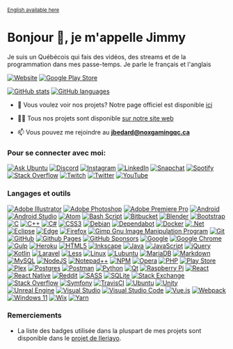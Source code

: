 <sup>[English available here](../README.md)</sup>

# Bonjour 👋, je m'appelle Jimmy

Je suis un Québécois qui fais des vidéos, des streams et de la programmation dans mes passe-temps. Je parle le français et l'anglais

[![Website](https://img.shields.io/website?url=https%3A%2F%2Fnoxgamingqc.ca&style=for-the-badge&labelColor=333333)](https://www.noxgamingqc.ca)
[![Google Play Store](https://img.shields.io/badge/Google%20Play%20Store-414141?style=for-the-badge&logo=google-play&&link=https%3A%2F%2Fplay.google.com%2Fstore%2Fapps%2Fdev%3Fid%3D5595986730731726399&logoColor=%23ffffff)](https://play.google.com/store/apps/dev?id=5595986730731726399)

[![GitHub stats](https://github-readme-stats.vercel.app/api?username=noxgamingqc&show_icons=true&theme=dracula&include_all_commits=true&count_private=true)](#)
[![GitHub languages](https://github-readme-stats.vercel.app/api/top-langs/?username=noxgamingqc&layout=compact&langs_count=7&theme=dracula)](#)


- 🔭 Vous voulez voir nos projets? Notre page officiel est disponible [ici](https://github.noxgamingqc.ca)

<!-- - 🌱 J'apprend présentement le N/D -->

- 👨‍💻 Tous nos projets sont disponible [sur notre site web](https://www.noxgamingqc.ca/en-ca/about_us/projects)

- 📫 Vous pouvez me rejoindre au **jbedard@noxgamingqc.ca**

### Pour se connecter avec moi:

[![Ask Ubuntu](https://img.shields.io/stackexchange/askubuntu/r/739492?style=for-the-badge&label=Ask%20Ubuntu&logo=askubuntu&logoColor=%23ffffff&labelColor=E95420&color=E95420)](https://askubuntu.com/users/739492)
[![Discord](https://img.shields.io/discord/938558244924829756.svg?style=for-the-badge&logo=discord&logoColor=white&label=%20&labelColor=5865F2&color=5865F2)](https://noxgamingqc.ca/discord)
[![Instagram](https://img.shields.io/badge/Instagram-%23E4405F.svg?style=for-the-badge&logo=Instagram&logoColor=white)](https://instagram.com/noxgamingqc)
[![LinkedIn](https://img.shields.io/badge/linkedin-%230077B5.svg?style=for-the-badge&logo=linkedin&logoColor=white)](https://linkedin.com/in/noxgamingqc)
[![Snapchat](https://img.shields.io/badge/Snapchat-%23FFFC00.svg?style=for-the-badge&logo=Snapchat&logoColor=white)](https://snapchat.com/add/NoxGamingQC)
[![Spotify](https://img.shields.io/badge/Spotify-1ED760?style=for-the-badge&logo=spotify&logoColor=white)](https://open.spotify.com/user/howlnox22607)
[![Stack Overflow](https://img.shields.io/stackexchange/stackoverflow/r/8650826?style=for-the-badge&label=Stack%20Overflow&logo=stackoverflow&logoColor=%23ffffff&labelColor=FE7A16&color=FE7A16)](https://stackoverflow.com/users/8650826)
[![Twitch](https://img.shields.io/twitch/status/noxgamingqc?style=for-the-badge&logo=twitch&logoColor=%23ffffff&labelColor=9146FF)](https://twitch.tv/noxgamingqc)
[![Twitter](https://img.shields.io/badge/Twitter-%231DA1F2.svg?style=for-the-badge&logo=Twitter&logoColor=white)](https://twitter.com/noxgamingqc)
[![YouTube](https://img.shields.io/youtube/channel/subscribers/UCytKDUapog2tnJD4XenehiQ.svg?style=for-the-badge&logo=YouTube&logoColor=white&color=E05D44&labelColor=E05D44&label=YouTube)](https://www.youtube.com/@noxgamingqc)

### Langages et outils

[![Adobe Illustrator](https://img.shields.io/badge/-%23FF9A00.svg?style=for-the-badge&logo=adobe%20illustrator&logoColor=white)](# "Adobe Illustrator")
[![Adobe Photoshop](https://img.shields.io/badge/-%2331A8FF.svg?style=for-the-badge&logo=adobe%20photoshop&logoColor=white)](# "Adobe Photoshop")
[![Adobe Premiere Pro](https://img.shields.io/badge/-9999FF.svg?style=for-the-badge&logo=Adobe%20Premiere%20Pro&logoColor=white)](# "Adobe Premiere Pro")
[![Android](https://img.shields.io/badge/-3DDC84?style=for-the-badge&logo=android&logoColor=white)](# "Android")
[![Android Studio](https://img.shields.io/badge/-3DDC84.svg?style=for-the-badge&logo=android-studio&logoColor=white)](# "Android Studio")
[![Atom](https://img.shields.io/badge/-%2366595C.svg?style=for-the-badge&logo=atom&logoColor=white)](# "Atom")
[![Bash Script](https://img.shields.io/badge/-%23121011.svg?style=for-the-badge&logo=gnu-bash&logoColor=white)](# "Shell Script")
[![Bitbucket](https://img.shields.io/badge/-%230047B3.svg?style=for-the-badge&logo=bitbucket&logoColor=white)](# "Bitbucket")
[![Blender](https://img.shields.io/badge/-%23F5792A.svg?style=for-the-badge&logo=blender&logoColor=white)](# "Blender")
[![Bootstrap](https://img.shields.io/badge/-%238511FA.svg?style=for-the-badge&logo=bootstrap&logoColor=white)](# "Bootstrap")
[![C](https://img.shields.io/badge/-%2300599C.svg?style=for-the-badge&logo=c&logoColor=white)](# "C")
[![C++](https://img.shields.io/badge/-%2300599C.svg?style=for-the-badge&logo=c%2B%2B&logoColor=white)](# "C++")
[![C#](https://img.shields.io/badge/-%23239120.svg?style=for-the-badge&logo=c-sharp&logoColor=white)](# "C#")
[![CSS3](https://img.shields.io/badge/-%231572B6.svg?style=for-the-badge&logo=css3&logoColor=white)](# "CSS3")
[![Debian](https://img.shields.io/badge/-D70A53?style=for-the-badge&logo=debian&logoColor=white)](# "Debian")
[![Dependabot](https://img.shields.io/badge/-025E8C?style=for-the-badge&logo=dependabot&logoColor=white)](# "Dependabot")
[![Docker](https://img.shields.io/badge/-%230db7ed.svg?style=for-the-badge&logo=docker&logoColor=white)](# "Docker")
[![.Net](https://img.shields.io/badge/-5C2D91?style=for-the-badge&logo=.net&logoColor=white)](# ".Net")
[![Eclipse](https://img.shields.io/badge/-FE7A16.svg?style=for-the-badge&logo=Eclipse&logoColor=white)](# "Eclipse")
[![Edge](https://img.shields.io/badge/-0078D7?style=for-the-badge&logo=Microsoft-edge&logoColor=white)](# "Edge")
[![Firefox](https://img.shields.io/badge/-FF7139?style=for-the-badge&logo=Firefox-Browser&logoColor=white)](# "Firefox")
[![Gimp Gnu Image Manipulation Program](https://img.shields.io/badge/-657D8B?style=for-the-badge&logo=gimp&logoColor=FFFFFF)](# "Gimp Gnu Image Manipulation Program")
[![Git](https://img.shields.io/badge/-%23F05033.svg?style=for-the-badge&logo=git&logoColor=white)](# "Git")
[![GitHub](https://img.shields.io/badge/-%23121011.svg?style=for-the-badge&logo=github&logoColor=white)](# "GitHub")
[![Github Pages](https://img.shields.io/badge/-121013?style=for-the-badge&logo=github&logoColor=white)](# "Github Pages")
[![GitHub Sponsors](https://img.shields.io/badge/-%23121011.svg?style=for-the-badge&logo=github-sponsors)](# "GitHub Sponsors")
[![Google](https://img.shields.io/badge/-4285F4?style=for-the-badge&logo=google&logoColor=white)](# "Google")
[![Google Chrome](https://img.shields.io/badge/-4285F4?style=for-the-badge&logo=GoogleChrome&logoColor=white)](# "Google Chrome")
[![Gulp](https://img.shields.io/badge/-%23CF4647.svg?style=for-the-badge&logo=gulp&logoColor=white)](# "Gulp")
[![Heroku](https://img.shields.io/badge/-%23430098.svg?style=for-the-badge&logo=heroku&logoColor=white)](# "Heroku")
[![HTML5](https://img.shields.io/badge/-%23E34F26.svg?style=for-the-badge&logo=html5&logoColor=white)](# "HTML5")
[![Inkscape](https://img.shields.io/badge/-e0e0e0?style=for-the-badge&logo=inkscape&logoColor=080A13)](# "Inkscape")
[![Java](https://img.shields.io/badge/-%23ED8B00.svg?style=for-the-badge&logo=openjdk&logoColor=white)](# "Java")
[![JavaScript](https://img.shields.io/badge/-%23323330.svg?style=for-the-badge&logo=javascript&logoColor=%23F7DF1E)](# "JavaScript")
[![jQuery](https://img.shields.io/badge/-%230769AD.svg?style=for-the-badge&logo=jquery&logoColor=white)](# "jQuery")
[![Kotlin](https://img.shields.io/badge/-%237F52FF.svg?style=for-the-badge&logo=kotlin&logoColor=white)](# "Kotlin")
[![Laravel](https://img.shields.io/badge/-%23FF2D20.svg?style=for-the-badge&logo=laravel&logoColor=white)](# "Laravel")
[![Less](https://img.shields.io/badge/-2B4C80?style=for-the-badge&logo=less&logoColor=white)](# "Less")
[![Linux](https://img.shields.io/badge/-FCC624?style=for-the-badge&logo=linux&logoColor=black)](# "Linux")
[![Lubuntu](https://img.shields.io/badge/-%230065C2?style=for-the-badge&logo=lubuntu&logoColor=white)](# "Lubuntu")
[![MariaDB](https://img.shields.io/badge/-003545?style=for-the-badge&logo=mariadb&logoColor=white)](# "MariaDB")
[![Markdown](https://img.shields.io/badge/-%23000000.svg?style=for-the-badge&logo=markdown&logoColor=white)](# "Markdown")
[![MySQL](https://img.shields.io/badge/-%2300f.svg?style=for-the-badge&logo=mysql&logoColor=white)](# "MySQL")
[![NodeJS](https://img.shields.io/badge/-6DA55F?style=for-the-badge&logo=node.js&logoColor=white)](# "NodeJS")
[![Notepad++](https://img.shields.io/badge/-90E59A.svg?style=for-the-badge&logo=notepad%2b%2b&logoColor=black)](# "Notepad++")
[![NPM](https://img.shields.io/badge/-%23CB3837.svg?style=for-the-badge&logo=npm&logoColor=white)](# "NPM")
[![Opera](https://img.shields.io/badge/-FF1B2D?style=for-the-badge&logo=Opera&logoColor=white)](# "Opera")
[![PHP](https://img.shields.io/badge/-%23777BB4.svg?style=for-the-badge&logo=php&logoColor=white)](# "PHP")
[![Play Store](https://img.shields.io/badge/-414141?style=for-the-badge&logo=google-play&logoColor=white)](# "Play Store")
[![Plex](https://img.shields.io/badge/-%23E5A00D.svg?style=for-the-badge&logo=plex&logoColor=white)](# "Plex")
[![Postgres](https://img.shields.io/badge/-%23316192.svg?style=for-the-badge&logo=postgresql&logoColor=white)](# "Postgres")
[![Postman](https://img.shields.io/badge/-FF6C37?style=for-the-badge&logo=postman&logoColor=white)](# "Postman")
[![Python](https://img.shields.io/badge/-3670A0?style=for-the-badge&logo=python&logoColor=ffdd54)](# "Python")
[![Qt](https://img.shields.io/badge/-%23217346.svg?style=for-the-badge&logo=Qt&logoColor=white)](# "Qt")
[![Raspberry Pi](https://img.shields.io/badge/-B61040.svg?style=for-the-badge&logo=Raspberry-pi&logoColor=white)](# "Raspberry Pi")
[![React](https://img.shields.io/badge/-%2320232a.svg?style=for-the-badge&logo=react&logoColor=%2361DAFB)](# "React")
[![React Native](https://img.shields.io/badge/-%2320232a.svg?style=for-the-badge&logo=react&logoColor=%2361DAFB)](# "React Native")
[![Reddit](https://img.shields.io/badge/-%23FF4500.svg?style=for-the-badge&logo=Reddit&logoColor=white)](# "Reddit")
[![SASS](https://img.shields.io/badge/-hotpink.svg?style=for-the-badge&logo=SASS&logoColor=white)](# "SASS")
[![SQLite](https://img.shields.io/badge/-%2307405e.svg?style=for-the-badge&logo=sqlite&logoColor=white)](# "SQLite")
[![Stack Exchange](https://img.shields.io/badge/-%23ffffff.svg?style=for-the-badge&logo=StackExchange)](# "Stack Exchange")
[![Stack Overflow](https://img.shields.io/badge/-FE7A16?style=for-the-badge&logo=stack-overflow&logoColor=white)](# "Stack Overflow")
[![Symfony](https://img.shields.io/badge/-%23000000.svg?style=for-the-badge&logo=symfony&logoColor=white)](# "Symfony")
[![TravisCI](https://img.shields.io/badge/-%232B2F33.svg?style=for-the-badge&logo=travis&logoColor=white)](# "TravisCI")
[![Ubuntu](https://img.shields.io/badge/-E95420?style=for-the-badge&logo=ubuntu&logoColor=white)](# "Ubuntu")
[![Unity](https://img.shields.io/badge/-%23000000.svg?style=for-the-badge&logo=unity&logoColor=white)](# "Unity")
[![Unreal Engine](https://img.shields.io/badge/-%23313131.svg?style=for-the-badge&logo=unrealengine&logoColor=white)](# "Unreal Engine")
[![Visual Studio](https://img.shields.io/badge/-5C2D91.svg?style=for-the-badge&logo=visual-studio&logoColor=white)](# "Visual Studio")
[![Visual Studio Code](https://img.shields.io/badge/-0078d7.svg?style=for-the-badge&logo=visual-studio-code&logoColor=white)](# "Visual Studio Code")
[![Vue.js](https://img.shields.io/badge/-%2335495e.svg?style=for-the-badge&logo=vuedotjs&logoColor=%234FC08D)](# "Vue.js")
[![Webpack](https://img.shields.io/badge/-%238DD6F9.svg?style=for-the-badge&logo=webpack&logoColor=black)](# "Webpack")
[![Windows 11](https://img.shields.io/badge/-%230079d5.svg?style=for-the-badge&logo=Windows%2011&logoColor=white)](# "Windows 11")
[![Wix](https://img.shields.io/badge/-000?style=for-the-badge&logo=wix&logoColor=white)](# "Wix")
[![Yarn](https://img.shields.io/badge/-%232C8EBB.svg?style=for-the-badge&logo=yarn&logoColor=white)](# "Yarn")

### Remerciements
- La liste des badges utilisée dans la pluspart de mes projets sont disponible dans le [projet de Ileriayo](https://github.com/Ileriayo/markdown-badges).
